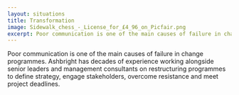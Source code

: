 ```yaml
---
layout: situations
title: Transformation
image: Sidewalk_chess_-_License_for_£4_96_on_Picfair.png
excerpt: Poor communication is one of the main causes of failure in change programmes. Ashbright works alongside CEOs and management consultants to ensure change programmes succeed.
---
```


Poor communication is one of the main causes of failure in change programmes. Ashbright has decades of experience working alongside senior leaders and management consultants on restructuring programmes to define strategy, engage stakeholders, overcome resistance and meet project deadlines.
